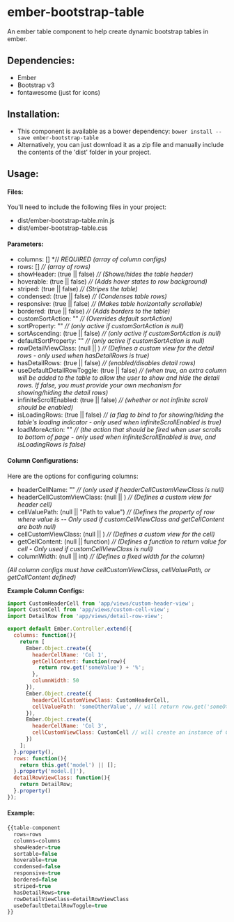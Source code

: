 # ember-bootstrap-table
An ember table component to help create dynamic bootstrap tables in ember.

## Dependencies:
* Ember
* Bootstrap v3
* fontawesome (just for icons)

## Installation:
* This component is available as a bower dependency:  `bower install --save ember-bootstrap-table`
* Alternatively, you can just download it as a zip file and manually include the contents of the 'dist' folder in your project.

## Usage:
#### Files:
You'll need to include the following files in your project:
* dist/ember-bootstrap-table.min.js
* dist/ember-bootstrap-table.css

#### Parameters:
* columns: [] *// *REQUIRED (array of column configs)*
* rows: [] *// (array of rows)*
* showHeader: (true || false) *// (Shows/hides the table header)*
* hoverable: (true || false) *// (Adds hover states to row background)*
* striped: (true || false) *// (Stripes the table)*
* condensed: (true || false) *// (Condenses table rows)*
* responsive: (true || false) *// (Makes table horizontally scrollable)*
* bordered: (true || false) *// (Adds borders to the table)*
* customSortAction: "<Action Name>" *// (Overrides default sortAction)*
* sortProperty: "<Property to Sort On>" *// (only active if customSortAction is null)*
* sortAscending: (true || false) *// (only active if customSortAction is null)*
* defaultSortProperty: "<Default sortProperty>" *// (only active if customSortAction is null)*
* rowDetailViewClass: (null || <Instance of Ember.View>) *// (Defines a custom view for the detail rows - only used when hasDetailRows is true)*
* hasDetailRows:  (true || false) *// (enabled/disables detail rows)*
* useDefaultDetailRowToggle: (true || false) *// (when true, an extra column will be added to the table to allow the user to show and hide the detail rows.  If false, you must provide your own mechanism for showing/hiding the detail rows)*
* infiniteScrollEnabled: (true || false) *// (whether or not infinite scroll should be enabled)*
* isLoadingRows: (true || false) *// (a flag to bind to for showing/hiding the table's loading indicator - only used when infiniteScrollEnabled is true)*
* loadMoreAction: "<Action Name>" *// (the action that should be fired when user scrolls to bottom of page - only used when infiniteScrollEnabled is true, and isLoadingRows is false)*

#### Column Configurations:
Here are the options for configuring columns:
* headerCellName: "<Cell Header Text>" *// (only used if headerCellCustomViewClass is null)*
* headerCellCustomViewClass: (null || <Instance of Ember.View>) *// (Defines a custom view for header cell)*
* cellValuePath: (null || "Path to value") *// (Defines the property of row where value is -- Only used if customCellViewClass and getCellContent are both null)*
* cellCustomViewClass: (null || <Instance of Ember.View>) *// (Defines a custom view for the cell)*
* getCellContent: (null || function) *// (Defines a function to return value for cell - Only used if customCellViewClass is null)*
* columnWidth: (null || int) *// (Defines a fixed width for the column)*

*(All column configs must have cellCustomViewClass, cellValuePath, or getCellContent defined)*

**Example Column Configs:**
```javascript
import CustomHeaderCell from 'app/views/custom-header-view';
import CustomCell from 'app/views/custom-cell-view';
import DetailRow from 'app/views/detail-row-view';

export default Ember.Controller.extend({
  columns: function(){
    return [
      Ember.Object.create({
        headerCellName: 'Col 1',
        getCellContent: function(row){
          return row.get('someValue') + '%';
        },
        columnWidth: 50
      }),
      Ember.Object.create({
        headerCellCustomViewClass: CustomHeaderCell,
        cellValuePath: 'someOtherValue', // will return row.get('someOtherValue');
      }),
      Ember.Object.create({
        headerCellName: 'Col 3',
        cellCustomViewClass: CustomCell // will create an instance of CustomCell and pass 'row' property to it
      })
    ];
  }.property(),
  rows: function(){
    return this.get('model') || [];
  }.property('model.[]'),
  detailRowViewClass: function(){
    return DetailRow;
  }.property()
});
```

#### Example:
```javascript
{{table-component
  rows=rows
  columns=columns
  showHeader=true
  sortable=false
  hoverable=true
  condensed=false
  responsive=true
  bordered=false
  striped=true
  hasDetailRows=true
  rowDetailViewClass=detailRowViewClass
  useDefaultDetailRowToggle=true
}}
```
